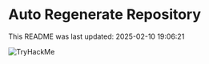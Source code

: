 # Auto Regenerate Repository

This README was last updated: 2025-02-10 19:06:21

 ![TryHackMe](https://tryhackme.com/badge/533634)